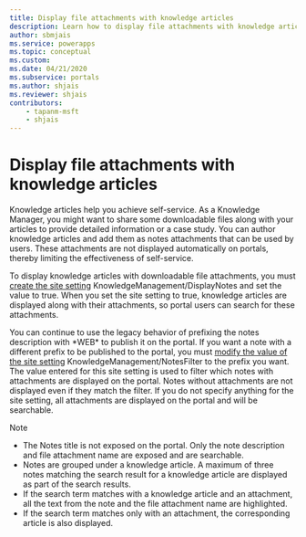 ```yaml
---
title: Display file attachments with knowledge articles
description: Learn how to display file attachments with knowledge articles on a portal.
author: sbmjais
ms.service: powerapps
ms.topic: conceptual
ms.custom: 
ms.date: 04/21/2020
ms.subservice: portals
ms.author: shjais
ms.reviewer: shjais
contributors:
    - tapanm-msft
    - shjais
---
```


# Display file attachments with knowledge articles

Knowledge articles help you achieve self-service. As a Knowledge Manager, you might want to share some downloadable files along with your articles to provide detailed information or a case study. You can author knowledge articles and add them as notes attachments that can be used by users. These attachments are not displayed automatically on portals, thereby limiting the effectiveness of self-service.

To display knowledge articles with downloadable file attachments, you must [create the site setting](../configure/configure-site-settings.md) KnowledgeManagement/DisplayNotes and set the value to true. When you set the site setting to true, knowledge articles are displayed along with their attachments, so portal users can search for these attachments.

You can continue to use the legacy behavior of prefixing the notes description with \*WEB\* to publish it on the portal. If you want a note with a different prefix to be published to the portal, you must [modify the value of the site setting](../configure/configure-site-settings.md) KnowledgeManagement/NotesFilter to the prefix you want. The value entered for this site setting is used to filter which notes with attachments are displayed on the portal. Notes without attachments are not displayed even if they match the filter. If you do not specify anything for the site setting, all attachments are displayed on the portal and will be searchable.

> [!Note]
> - The Notes title is not exposed on the portal. Only the note description and file attachment name are exposed and are searchable.
> - Notes are grouped under a knowledge article. A maximum of three notes matching the search result for a knowledge article are displayed as part of the search results.
> - If the search term matches with a knowledge article and an attachment, all the text from the note and the file attachment name are highlighted.
> - If the search term matches only with an attachment, the corresponding article is also displayed.
